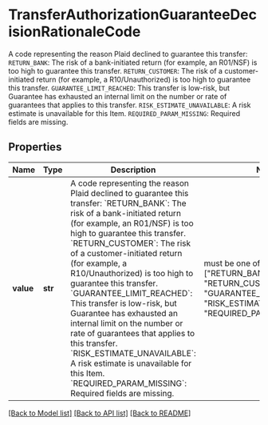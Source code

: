 # TransferAuthorizationGuaranteeDecisionRationaleCode

A code representing the reason Plaid declined to guarantee this transfer:  `RETURN_BANK`: The risk of a bank-initiated return (for example, an R01/NSF) is too high to guarantee this transfer.  `RETURN_CUSTOMER`: The risk of a customer-initiated return (for example, a R10/Unauthorized) is too high to guarantee this transfer.  `GUARANTEE_LIMIT_REACHED`: This transfer is low-risk, but Guarantee has exhausted an internal limit on the number or rate of guarantees that applies to this transfer.  `RISK_ESTIMATE_UNAVAILABLE`: A risk estimate is unavailable for this Item.  `REQUIRED_PARAM_MISSING`: Required fields are missing.

## Properties
Name | Type | Description | Notes
------------ | ------------- | ------------- | -------------
**value** | **str** | A code representing the reason Plaid declined to guarantee this transfer:  &#x60;RETURN_BANK&#x60;: The risk of a bank-initiated return (for example, an R01/NSF) is too high to guarantee this transfer.  &#x60;RETURN_CUSTOMER&#x60;: The risk of a customer-initiated return (for example, a R10/Unauthorized) is too high to guarantee this transfer.  &#x60;GUARANTEE_LIMIT_REACHED&#x60;: This transfer is low-risk, but Guarantee has exhausted an internal limit on the number or rate of guarantees that applies to this transfer.  &#x60;RISK_ESTIMATE_UNAVAILABLE&#x60;: A risk estimate is unavailable for this Item.  &#x60;REQUIRED_PARAM_MISSING&#x60;: Required fields are missing. |  must be one of ["RETURN_BANK", "RETURN_CUSTOMER", "GUARANTEE_LIMIT_REACHED", "RISK_ESTIMATE_UNAVAILABLE", "REQUIRED_PARAM_MISSING", ]

[[Back to Model list]](../README.md#documentation-for-models) [[Back to API list]](../README.md#documentation-for-api-endpoints) [[Back to README]](../README.md)


